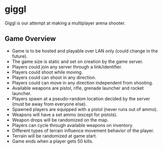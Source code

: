 giggl
=====
Giggl is our attempt at making a multiplayer arena shooter. 

## Game Overview
* Game is to be hosted and playable over LAN only (could change in the future). 
* The game size is static and set on creation by the game server.
* Players could join any server through a link/identifier.
* Players could shoot while moving.
* Players could can shoot in any direction. 
* Players could can move in any direction independent from shooting. 
* Available weapons are pistol, rifle, grenade launcher and rocket launcher. 
* Players spawn at a pseudo-random location decided by the server (must be away from everyone else).
* Spawned players are equipped with a pistol (never runs out of ammo).
* Weapons will have a set ammo (except for pistols).
* Weapon drops will be randomized on the map.
* Players can cycle through available weapons on inventory.
* Different types of terrain influence movement behavior of the player. 
* Terrain will be randomized at game start.
* Game ends when a player gets 50 kills.
